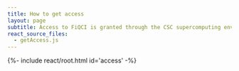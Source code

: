 ```yaml
---
title: How to get access
layout: page
subtitle: Access to FiQCI is granted through the CSC supercomputing environment
react_source_files:
  - getAccess.js
---
```


{%- include react/root.html id='access' -%}